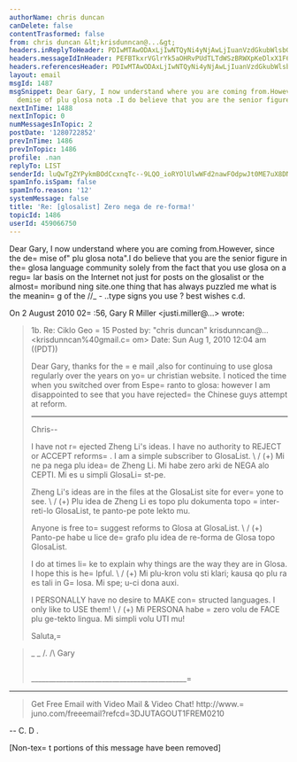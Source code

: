 ```yaml
---
authorName: chris duncan
canDelete: false
contentTrasformed: false
from: chris duncan &lt;krisdunncan@...&gt;
headers.inReplyToHeader: PDIwMTAwODAxLjIwNTQyNi4yNjAwLjIuanVzdGkubWlsbGVyQGp1bm8uY29tPg==
headers.messageIdInHeader: PEFBTkxrVGlrYk5aOHRvPUdTLTdWSzBRWXpKeDlxX1F6bkVDOUd5N0p3UkVfNEBtYWlsLmdtYWlsLmNvbT4=
headers.referencesHeader: PDIwMTAwODAxLjIwNTQyNi4yNjAwLjIuanVzdGkubWlsbGVyQGp1bm8uY29tPg==
layout: email
msgId: 1487
msgSnippet: Dear Gary, I now understand where you are coming from.However, since the
  demise of plu glosa nota .I do believe that you are the senior figure in the glosa
nextInTime: 1488
nextInTopic: 0
numMessagesInTopic: 2
postDate: '1280722852'
prevInTime: 1486
prevInTopic: 1486
profile: .nan
replyTo: LIST
senderId: luQwTgZYPykmBOdCcxnqTc--9LQO_ioRYOlUlwWFd2nawFOdpwJt0ME7uX8DNJXgAp6XQNhvaWdVFK2t-SyrU-Fj3itd0PVzt9vI
spamInfo.isSpam: false
spamInfo.reason: '12'
systemMessage: false
title: 'Re: [glosalist] Zero nega de re-forma!'
topicId: 1486
userId: 459066750
---
```


Dear Gary, I now understand where you are coming from.However, since the
de=
mise of" plu glosa nota".I do believe that you are the senior figure in
the=
 glosa language community solely from the fact that you use glosa on a
regu=
lar basis on the Internet not just for posts on the glosalist or the
almost=
 moribund ning site.one thing that has always puzzled me what is the
meanin=
g of the //_ - ..type signs you use ? best wishes c.d.

On 2 August 2010 02=
:56, Gary R Miller <justi.miller@...> wrote:

>
>
> 1b. Re: Ciklo Geo =
15
> Posted by: "chris duncan" krisdunncan@... <krisdunncan%40gmail.c=
om>
> Date: Sun Aug 1, 2010 12:04 am ((PDT))
>
> Dear Gary, thanks for the =
e mail ,also for continuing to use glosa
> regularly
> over the years on yo=
ur christian website. I noticed the time when you
> switched over from Espe=
ranto to glosa: however I am disappointed to see
> that
> you have rejected=
 the Chinese guys attempt at reform.
>
> * * *
>
> Chris--
>
> I have not r=
ejected Zheng Li's ideas. I have no authority to REJECT or
> ACCEPT reforms=
. I am a simple subscriber to GlosaList.
> \ /
> (+) Mi ne pa nega plu idea=
 de Zheng Li. Mi habe zero arki de NEGA alo
> CEPTI. Mi es u simpli GlosaLi=
st-pe.
>
> Zheng Li's ideas are in the files at the GlosaList site for ever=
yone to
> see.
> \ /
> (+) Plu idea de Zheng Li es topo plu dokumenta topo =
inter-reti-lo
> GlosaList, te panto-pe pote lekto mu.
>
> Anyone is free to=
 suggest reforms to Glosa at GlosaList.
> \ /
> (+) Panto-pe habe u lice de=
 grafo plu idea de re-forma de Glosa topo
> GlosaList.
>
> I do at times li=
ke to explain why things are the way they are in Glosa.
> I hope this is he=
lpful.
> \ /
> (+) Mi plu-kron volu sti klari; kausa qo plu ra es tali in G=
losa. Mi
> spe; u-ci dona auxi.
>
> I PERSONALLY have no desire to MAKE con=
structed languages. I only like
> to USE them!
> \ /
> (+) Mi PERSONA habe =
zero volu de FACE plu ge-tekto lingua. Mi simpli
> volu UTI mu!
>
> Saluta,=

> _ _
> /.
> /\ Gary
> ##
>
> ____________________________________________=
______________
> Get Free Email with Video Mail & Video Chat!
> http://www.=
juno.com/freeemail?refcd=3DJUTAGOUT1FREM0210
>  
>



-- 
C. D .


[Non-tex=
t portions of this message have been removed]


